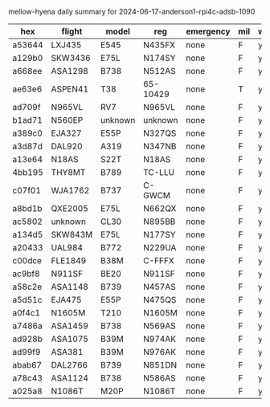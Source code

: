 mellow-hyena daily summary for 2024-06-17-anderson1-rpi4c-adsb-1090

|hex|flight|model|reg|emergency|mil|weirdo|
|--|--|--|--|--|--|--|
|a53644|LXJ435|E545|N435FX|none|F|yyy|
|a129b0|SKW3436|E75L|N174SY|none|F|yyy|
|a668ee|ASA1298|B738|N512AS|none|F|yyy|
|ae63e6|ASPEN41|T38|65-10429|none|T|yyy|
|ad709f|N965VL|RV7|N965VL|none|F|yyy|
|b1ad71|N560EP|unknown|unknown|none|F|yyy|
|a389c0|EJA327|E55P|N327QS|none|F|yyy|
|a3d87d|DAL920|A319|N347NB|none|F|yyy|
|a13e64|N18AS|S22T|N18AS|none|F|yyy|
|4bb195|THY8MT|B789|TC-LLU|none|F|yyy|
|c07f01|WJA1762|B737|C-GWCM|none|F|yyy|
|a8bd1b|QXE2005|E75L|N662QX|none|F|yyy|
|ac5802|unknown|CL30|N895BB|none|F|yyy|
|a134d5|SKW843M|E75L|N177SY|none|F|yyy|
|a20433|UAL984|B772|N229UA|none|F|yyy|
|c00dce|FLE1849|B38M|C-FFFX|none|F|yyy|
|ac9bf8|N911SF|BE20|N911SF|none|F|yyy|
|a58c2e|ASA1148|B739|N457AS|none|F|yyy|
|a5d51c|EJA475|E55P|N475QS|none|F|yyy|
|a0f4c1|N1605M|T210|N1605M|none|F|yyy|
|a7486a|ASA1459|B738|N569AS|none|F|yyy|
|ad928b|ASA1075|B39M|N974AK|none|F|yyy|
|ad99f9|ASA381|B39M|N976AK|none|F|yyy|
|abab67|DAL2766|B739|N851DN|none|F|yyy|
|a78c43|ASA1124|B738|N586AS|none|F|yyy|
|a025a8|N1086T|M20P|N1086T|none|F|yyy|
